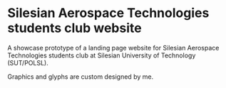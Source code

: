 # Silesian Aerospace Technologies students club website

A showcase prototype of a landing page website for Silesian Aerospace
Technologies students club at Silesian University of Technology (SUT/POLSL).

Graphics and glyphs are custom designed by me.
